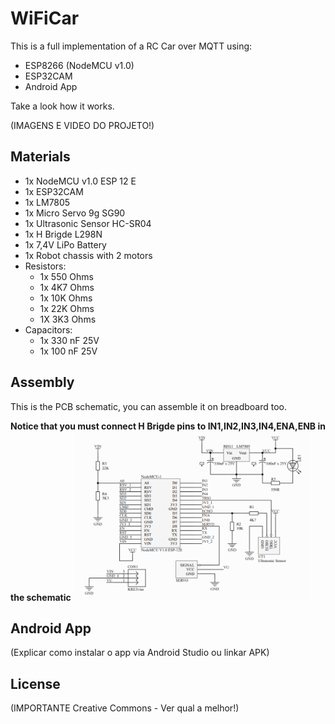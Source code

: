 # WiFiCar

This is a full implementation of a RC Car over MQTT using:
- ESP8266 (NodeMCU v1.0)
- ESP32CAM
- Android App

Take a look how it works.

(IMAGENS E VIDEO DO PROJETO!)

## Materials
* 1x NodeMCU v1.0 ESP 12 E
* 1x ESP32CAM
* 1x LM7805
* 1x Micro Servo 9g SG90
* 1x Ultrasonic Sensor HC-SR04
* 1x H Brigde L298N
* 1x 7,4V LiPo Battery
* 1x Robot chassis with 2 motors
* Resistors:
  * 1x 550 Ohms
  * 1x 4K7 Ohms
  * 1x 10K Ohms
  * 1x 22K Ohms
  * 1X 3K3 Ohms
* Capacitors:
  * 1x 330 nF 25V
  * 1x 100 nF 25V
  
## Assembly
This is the PCB schematic, you can assemble it on breadboard too.

**Notice that you must connect H Brigde pins to IN1,IN2,IN3,IN4,ENA,ENB in the schematic** 
<img src="/WifiCar-PCB/wificar-schematic.PNG" height="75%" width="75%">

## Android App
(Explicar como instalar o app via Android Studio ou linkar APK)

## License
(IMPORTANTE Creative Commons - Ver qual a melhor!)
